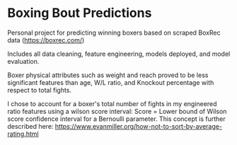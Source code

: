 # Boxing Bout Predictions

Personal project for predicting winning boxers based on scraped BoxRec data (https://boxrec.com/)

Includes all data cleaning, feature engineering, models deployed, and model evaluation.

Boxer physical attributes such as weight and reach proved to be less significant features than age, W/L ratio, and Knockout percentage with respect to total fights. 

I chose to account for a boxer's total number of fights in my engineered ratio features using a wilson score interval: Score = Lower bound of Wilson score confidence interval for a Bernoulli parameter. This concept is further described here: https://www.evanmiller.org/how-not-to-sort-by-average-rating.html
